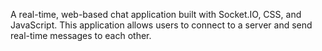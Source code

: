 A real-time, web-based chat application built with Socket.IO, CSS, and JavaScript. This application allows users to connect to a server and send real-time messages to each other.
